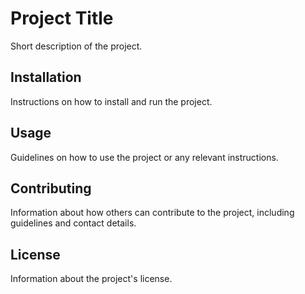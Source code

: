 # Project Title

Short description of the project.

## Installation

Instructions on how to install and run the project.

## Usage

Guidelines on how to use the project or any relevant instructions.

## Contributing

Information about how others can contribute to the project, including guidelines and contact details.

## License

Information about the project's license.
